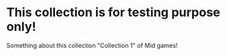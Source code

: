 # This collection is for testing purpose only!

Something about this collection "Collection 1" of Mid games!